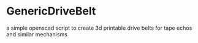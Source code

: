# GenericDriveBelt
a simple openscad script to create 3d printable drive belts for tape echos and similar mechanisms

